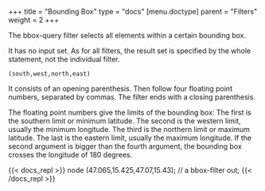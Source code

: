 +++
title = "Bounding Box"
type = "docs"
[menu.doctype]
  parent = "Filters"
weight = 2
+++

The bbox-query filter selects all elements within a certain bounding box.

It has no input set. As for all filters, the result set is specified by the whole statement, not the individual filter.

    (south,west,north,east)

It consists of an opening parenthesis. Then follow four floating point numbers, separated by commas. The filter ends with a closing parenthesis.

The floating point numbers give the limits of the bounding box: The first is the southern limit or minimum latitude. The second is the western limit, usually the minimum longitude. The third is the northern limit or maximum latitude. The last is the eastern limit, usually the maximum longitude. If the second argument is bigger than the fourth argument, the bounding box crosses the longitude of 180 degrees.

{{< docs_repl >}}
node
(47.065,15.425,47.07,15.43); // a bbox-filter
out;
{{< /docs_repl >}}
